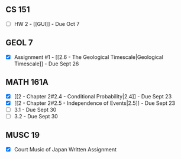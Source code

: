 ## CS 151

- [ ] HW 2 - [[GUI]] - Due Oct 7
## GEOL 7

- [x] Assignment #1 - [[2.6 - The Geological Timescale|Geological Timescale]] - Due Sept 26
## MATH 161A

- [x] [[2 - Chapter 2#2.4 - Conditional Probability|2.4]] - Due Sept 23
- [x] [[2 - Chapter 2#2.5 - Independence of Events|2.5]] - Due Sept 23
- [ ] 3.1 - Due Sept 30
- [ ] 3.2 - Due Sept 30
## MUSC 19

- [x] Court Music of Japan Written Assignment